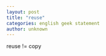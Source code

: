 ```yaml
---
layout: post
title: "reuse"
categories: english geek statement
author: unknown
---
```


reuse != copy
